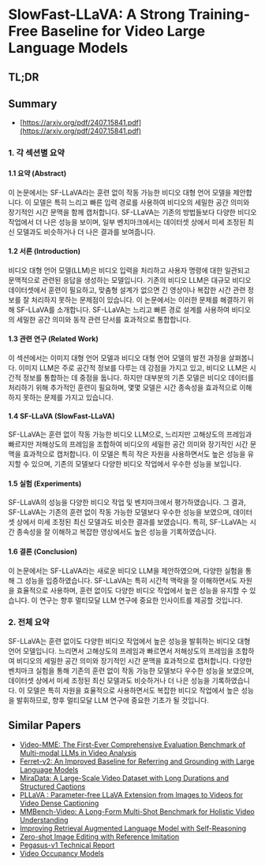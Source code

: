 # SlowFast-LLaVA: A Strong Training-Free Baseline for Video Large Language Models
## TL;DR
## Summary
- [https://arxiv.org/pdf/2407.15841.pdf](https://arxiv.org/pdf/2407.15841.pdf)

### 1. 각 섹션별 요약

#### 1.1 요약 (Abstract)
이 논문에서는 SF-LLaVA라는 훈련 없이 작동 가능한 비디오 대형 언어 모델을 제안합니다. 이 모델은 특히 느리고 빠른 입력 경로를 사용하여 비디오의 세밀한 공간 의미와 장기적인 시간 문맥을 함께 캡처합니다. SF-LLaVA는 기존의 방법들보다 다양한 비디오 작업에서 더 나은 성능을 보이며, 일부 벤치마크에서는 데이터셋 상에서 미세 조정된 최신 모델과도 비슷하거나 더 나은 결과를 보여줍니다.

#### 1.2 서론 (Introduction)
비디오 대형 언어 모델(LLM)은 비디오 입력을 처리하고 사용자 명령에 대한 일관되고 문맥적으로 관련된 응답을 생성하는 모델입니다. 기존의 비디오 LLM은 대규모 비디오 데이터셋에서 훈련이 필요하고, 맞춤형 설계가 없으면 긴 영상이나 복잡한 시간 관련 정보를 잘 처리하지 못하는 문제점이 있습니다. 이 논문에서는 이러한 문제를 해결하기 위해 SF-LLaVA를 소개합니다. SF-LLaVA는 느리고 빠른 경로 설계를 사용하여 비디오의 세밀한 공간 의미와 동작 관련 단서를 효과적으로 통합합니다.

#### 1.3 관련 연구 (Related Work)
이 섹션에서는 이미지 대형 언어 모델과 비디오 대형 언어 모델의 발전 과정을 살펴봅니다. 이미지 LLM은 주로 공간적 정보를 다루는 데 강점을 가지고 있고, 비디오 LLM은 시간적 정보를 통합하는 데 중점을 둡니다. 하지만 대부분의 기존 모델은 비디오 데이터를 처리하기 위해 추가적인 훈련이 필요하며, 몇몇 모델은 시간 종속성을 효과적으로 이해하지 못하는 문제를 가지고 있습니다.

#### 1.4 SF-LLaVA (SlowFast-LLaVA)
SF-LLaVA는 훈련 없이 작동 가능한 비디오 LLM으로, 느리지만 고해상도의 프레임과 빠르지만 저해상도의 프레임을 조합하여 비디오의 세밀한 공간 의미와 장기적인 시간 문맥을 효과적으로 캡처합니다. 이 모델은 특히 작은 자원을 사용하면서도 높은 성능을 유지할 수 있으며, 기존의 모델보다 다양한 비디오 작업에서 우수한 성능을 보입니다.

#### 1.5 실험 (Experiments)
SF-LLaVA의 성능을 다양한 비디오 작업 및 벤치마크에서 평가하였습니다. 그 결과, SF-LLaVA는 기존의 훈련 없이 작동 가능한 모델보다 우수한 성능을 보였으며, 데이터셋 상에서 미세 조정된 최신 모델과도 비슷한 결과를 보였습니다. 특히, SF-LLaVA는 시간 종속성을 잘 이해하고 복잡한 영상에서도 높은 성능을 기록하였습니다.

#### 1.6 결론 (Conclusion)
이 논문에서는 SF-LLaVA라는 새로운 비디오 LLM을 제안하였으며, 다양한 실험을 통해 그 성능을 입증하였습니다. SF-LLaVA는 특히 시간적 맥락을 잘 이해하면서도 자원을 효율적으로 사용하며, 훈련 없이도 다양한 비디오 작업에서 높은 성능을 유지할 수 있습니다. 이 연구는 향후 멀티모달 LLM 연구에 중요한 인사이트를 제공할 것입니다.

### 2. 전체 요약
SF-LLaVA는 훈련 없이도 다양한 비디오 작업에서 높은 성능을 발휘하는 비디오 대형 언어 모델입니다. 느리면서 고해상도의 프레임과 빠르면서 저해상도의 프레임을 조합하여 비디오의 세밀한 공간 의미와 장기적인 시간 문맥을 효과적으로 캡처합니다. 다양한 벤치마크 실험을 통해 기존의 훈련 없이 작동 가능한 모델보다 우수한 성능을 보였으며, 데이터셋 상에서 미세 조정된 최신 모델과도 비슷하거나 더 나은 성능을 기록하였습니다. 이 모델은 특히 자원을 효율적으로 사용하면서도 복잡한 비디오 작업에서 높은 성능을 발휘하므로, 향후 멀티모달 LLM 연구에 중요한 기초가 될 것입니다.

## Similar Papers
- [Video-MME: The First-Ever Comprehensive Evaluation Benchmark of Multi-modal LLMs in Video Analysis](2405.21075.md)
- [Ferret-v2: An Improved Baseline for Referring and Grounding with Large Language Models](2404.07973.md)
- [MiraData: A Large-Scale Video Dataset with Long Durations and Structured Captions](2407.06358.md)
- [PLLaVA : Parameter-free LLaVA Extension from Images to Videos for Video Dense Captioning](2404.16994.md)
- [MMBench-Video: A Long-Form Multi-Shot Benchmark for Holistic Video Understanding](2406.14515.md)
- [Improving Retrieval Augmented Language Model with Self-Reasoning](2407.19813.md)
- [Zero-shot Image Editing with Reference Imitation](2406.07547.md)
- [Pegasus-v1 Technical Report](2404.14687.md)
- [Video Occupancy Models](2407.09533.md)
